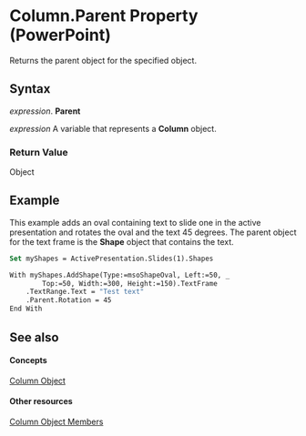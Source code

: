 
# Column.Parent Property (PowerPoint)

Returns the parent object for the specified object.


## Syntax

 _expression_. **Parent**

 _expression_ A variable that represents a **Column** object.


### Return Value

Object


## Example

This example adds an oval containing text to slide one in the active presentation and rotates the oval and the text 45 degrees. The parent object for the text frame is the  **Shape** object that contains the text.


```vb
Set myShapes = ActivePresentation.Slides(1).Shapes

With myShapes.AddShape(Type:=msoShapeOval, Left:=50, _
        Top:=50, Width:=300, Height:=150).TextFrame
    .TextRange.Text = "Test text"
    .Parent.Rotation = 45
End With
```


## See also


#### Concepts


[Column Object](4f289477-abab-a99a-21af-df3950b6654d.md)
#### Other resources


[Column Object Members](cd6aa0cd-0a85-ee0b-c4fc-77651caa381e.md)

